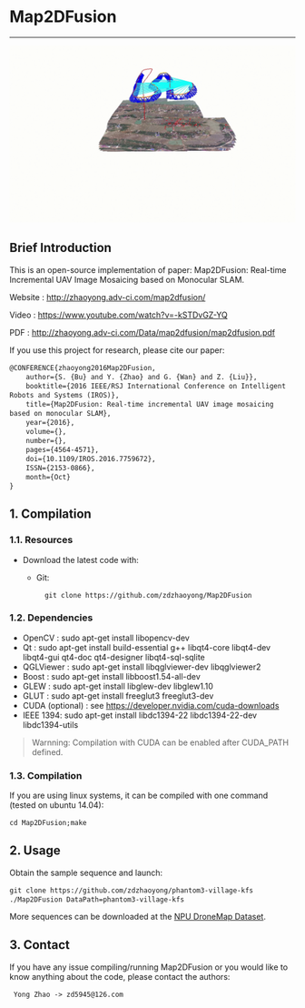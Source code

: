 # Map2DFusion
------------------------------------------------------------------------------

![](./map2dfusion.gif)

## Brief Introduction
This is an open-source implementation of paper:
Map2DFusion: Real-time Incremental UAV Image Mosaicing based on Monocular SLAM.

Website : http://zhaoyong.adv-ci.com/map2dfusion/

Video   : https://www.youtube.com/watch?v=-kSTDvGZ-YQ

PDF     : http://zhaoyong.adv-ci.com/Data/map2dfusion/map2dfusion.pdf   

If you use this project for research, please cite our paper:

```
@CONFERENCE{zhaoyong2016Map2DFusion, 
	author={S. {Bu} and Y. {Zhao} and G. {Wan} and Z. {Liu}}, 
	booktitle={2016 IEEE/RSJ International Conference on Intelligent Robots and Systems (IROS)}, 
	title={Map2DFusion: Real-time incremental UAV image mosaicing based on monocular SLAM}, 
	year={2016}, 
	volume={}, 
	number={}, 
	pages={4564-4571}, 
	doi={10.1109/IROS.2016.7759672}, 
	ISSN={2153-0866}, 
	month={Oct}
}
```

## 1. Compilation
### 1.1. Resources
  * Download the latest code with: 
    * Git: 
    
            git clone https://github.com/zdzhaoyong/Map2DFusion

### 1.2. Dependencies
- OpenCV  : sudo apt-get install libopencv-dev
- Qt      : sudo apt-get install build-essential g++ libqt4-core libqt4-dev libqt4-gui qt4-doc qt4-designer libqt4-sql-sqlite
- QGLViewer : sudo apt-get install libqglviewer-dev libqglviewer2
- Boost   : sudo apt-get install libboost1.54-all-dev
- GLEW    : sudo apt-get install libglew-dev libglew1.10
- GLUT : sudo apt-get install freeglut3 freeglut3-dev
- CUDA (optional) : see https://developer.nvidia.com/cuda-downloads
- IEEE 1394: sudo apt-get install libdc1394-22 libdc1394-22-dev libdc1394-utils

> Warnning: Compilation with CUDA can be enabled after CUDA_PATH defined.

### 1.3. Compilation
If you are using linux systems, it can be compiled with one command (tested on ubuntu 14.04):

    cd Map2DFusion;make

## 2. Usage
Obtain the sample sequence and launch:

    git clone https://github.com/zdzhaoyong/phantom3-village-kfs
    ./Map2DFusion DataPath=phantom3-village-kfs
    
More sequences can be downloaded at the [NPU DroneMap Dataset](http://zhaoyong.adv-ci.com/npu-dronemap-dataset).
## 3. Contact

If you have any issue compiling/running Map2DFusion or you would like to know anything about the code, please contact the authors:

     Yong Zhao -> zd5945@126.com



